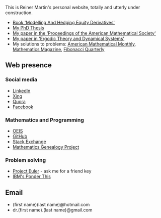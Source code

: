 This is Reiner Martin's personal website, totally and utterly under construction.

- [Book 'Modelling And Hedging Equity Derivatives'](book)
- [My PhD Thesis](phd_thesis)
- [My paper in the 'Proceedings of the American Mathematical Society'](nevanlinna)
- [My paper in 'Ergodic Theory and Dynamical Systems'](foliations)
- My solutions to problems: [American Mathematical Monthly](amm), [Mathematics Magazine](math_mag), [Fibonacci Quarterly](fibonacci)

## Web presence

### Social media
- [LinkedIn](https://www.linkedin.com/in/reinermartin/)
- [Xing](https://www.xing.com/profile/Reiner_Martin/cv)
- [Quora](https://www.quora.com/profile/Reiner-Martin-2)
- [Facebook](https://www.facebook.com/reiner.martin)

### Mathematics and Programming
- [OEIS](https://oeis.org/search?q=reinermartin(AT)hotmail.com)
- [GitHub](https://github.com/reinermartin)
- [Stack Exchange](https://math.stackexchange.com/users/248912/reiner-martin)
- [Mathematics Genealogy Project](https://www.genealogy.math.ndsu.nodak.edu/id.php?id=36413)

### Problem solving
- [Project Euler](https://projecteuler.net/progress=reinermartin) - ask me for a friend key
- [IBM's Ponder This](http://www.research.ibm.com/haifa/ponderthis/index.shtml)

## Email

- (first name)(last name)@hotmail.com
- dr.(first name).(last name)@gmail.com
